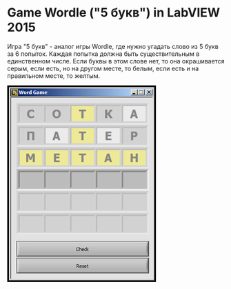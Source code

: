 # Game Wordle  ("5 букв") in LabVIEW 2015

Игра "5 букв" - аналог игры Wordle, где нужно угадать слово из 5 букв за 6 попыток. Каждая попытка должна быть существительным в единственном числе. Если буквы в этом слове нет, то она окрашивается серым, если есть, но на другом месте, то белым, если есть и на правильном месте, то желтым.

![Image alt](https://github.com/IvanLisRus/Word_Game_LabVIEW_2015/blob/main/DOC/Game%20Word.png)
